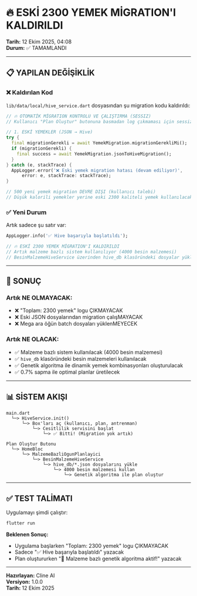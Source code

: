 # 🔥 ESKİ 2300 YEMEK MİGRATION'I KALDIRILDI

**Tarih:** 12 Ekim 2025, 04:08  
**Durum:** ✅ TAMAMLANDI

---

## 📋 YAPILAN DEĞİŞİKLİK

### ❌ Kaldırılan Kod

`lib/data/local/hive_service.dart` dosyasından şu migration kodu kaldırıldı:

```dart
// 🔥 OTOMATİK MİGRATION KONTROLÜ VE ÇALIŞTIRMA (SESSIZ)
// Kullanıcı "Plan Oluştur" butonuna basmadan log çıkmaması için sessiz çalışma

// 1. ESKİ YEMEKLER (JSON → Hive)
try {
  final migrationGerekli = await YemekMigration.migrationGerekliMi();
  if (migrationGerekli) {
    final success = await YemekMigration.jsonToHiveMigration();
  }
} catch (e, stackTrace) {
  AppLogger.error('❌ Eski yemek migration hatası (devam ediliyor)', 
      error: e, stackTrace: stackTrace);
}

// 500 yeni yemek migration DEVRE DIŞI (kullanıcı talebi)
// Düşük kalorili yemekler yerine eski 2300 kaliteli yemek kullanılacak
```

### ✅ Yeni Durum

Artık sadece şu satır var:

```dart
AppLogger.info('✅ Hive başarıyla başlatıldı');

// 🔥 ESKİ 2300 YEMEK MİGRATION'I KALDIRILDI
// Artık malzeme bazlı sistem kullanılıyor (4000 besin malzemesi)
// BesinMalzemeHiveService üzerinden hive_db klasöründeki dosyalar yükleniyor
```

---

## 🎯 SONUÇ

### Artık NE OLMAYACAK:
- ❌ "Toplam: 2300 yemek" logu ÇIKMAYACAK
- ❌ Eski JSON dosyalarından migration çalışMAYACAK
- ❌ Mega ara öğün batch dosyaları yüklenMEYECEK

### Artık NE OLACAK:
- ✅ Malzeme bazlı sistem kullanılacak (4000 besin malzemesi)
- ✅ `hive_db` klasöründeki besin malzemeleri kullanılacak
- ✅ Genetik algoritma ile dinamik yemek kombinasyonları oluşturulacak
- ✅ 0.7% sapma ile optimal planlar üretilecek

---

## 📊 SİSTEM AKIŞI

```
main.dart
  └─> HiveService.init()
      └─> Box'ları aç (kullanıcı, plan, antrenman)
          └─> Cesitlilik servisini başlat
              └─> ✅ Bitti! (Migration yok artık)

Plan Oluştur Butonu
  └─> HomeBloc
      └─> MalzemeBazliOgunPlanlayici
          └─> BesinMalzemeHiveService
              └─> hive_db/*.json dosyalarını yükle
                  └─> 4000 besin malzemesi kullan
                      └─> Genetik algoritma ile plan oluştur
```

---

## ✅ TEST TALİMATI

Uygulamayı şimdi çalıştır:

```bash
flutter run
```

**Beklenen Sonuç:**
- Uygulama başlarken "Toplam: 2300 yemek" logu ÇIKMAYACAK
- Sadece "✅ Hive başarıyla başlatıldı" yazacak
- Plan oluştururken "🚀 Malzeme bazlı genetik algoritma aktif!" yazacak

---

**Hazırlayan:** Cline AI  
**Versiyon:** 1.0.0  
**Tarih:** 12 Ekim 2025
